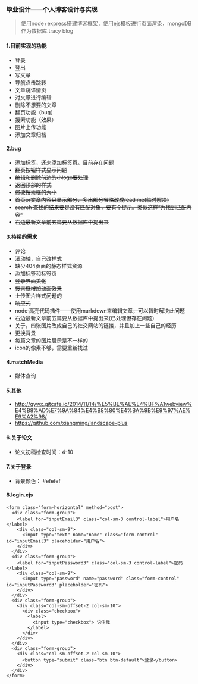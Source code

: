### 毕业设计——个人博客设计与实现
> 使用node+express搭建博客框架，使用ejs模板进行页面渲染，mongoDB作为数据库.tracy blog

#### 1.目前实现的功能
- 登录
- 登出
- 写文章
- 导航点击跳转
- 文章跳详情页
- 对文章进行编辑
- 删除不想要的文章
- 翻页功能（bug）
- 搜索功能（效果）
- 图片上传功能
- 添加文章归档


#### 2.bug
- 添加标签，还未添加标签页。目前存在问题
- <del>翻页按钮样式显示问题</del>
- <del>编辑和删除前边的小logo要处理</del>
- <del>返回顶部的样式</del>
- <del>修改搜索框的大小</del>
- <del>首页or文章内容只显示部分，多出部分省略改成read me(临时解决)</del>
- <del>search 查找的结果要是没有匹配对象，要有个提示。类似这样“为找到匹配内容”</del>
- <del>右边最新文章前五篇要从数据库中提出来</del>

#### 3.持续的需求
- 评论
- 滚动轴，自己改样式
- 缺少404页面的静态样式资源
- 添加标签和标签页
- <del>登录界面美化</del>
- <del>搜索框增加动画效果</del>
- <del>上传图片样式问题的</del>
- <del>响应式</del>
- <del>node 高亮代码插件——使用markdown来编辑文章，可以暂时解决此问题</del>
- 右边最新文章前五篇要从数据库中提出来(已处理但存在问题)
- 关于，四张图片改成自己的社交网站的链接，并且加上一些自己的经历
- 更换背景
- 每篇文章的图片展示是不一样的
- icon的像素不够，需要重新找过

#### 4.matchMedia
- 媒体查询

#### 5.其他
- http://qywx.gitcafe.io/2014/11/14/%E5%BE%AE%E4%BF%A1webview%E4%B8%AD%E7%9A%84%E4%B8%80%E4%BA%9B%E9%97%AE%E9%A2%98/
- https://github.com/xiangming/landscape-plus

#### 6.关于论文
- 论文初稿检查时间：4-10

#### 7.关于登录
- 背景颜色： #efefef


#### 8.login.ejs

```
<form class="form-horizontal" method="post">
  <div class="form-group">
    <label for="inputEmail3" class="col-sm-3 control-label">用户名</label>
    <div class="col-sm-9">
      <input type="text" name="name" class="form-control" id="inputEmail3" placeholder="用户名">
    </div>
  </div>
  <div class="form-group">
    <label for="inputPassword3" class="col-sm-3 control-label">密码</label>
    <div class="col-sm-9">
      <input type="password" name="password" class="form-control" id="inputPassword3" placeholder="密码">
    </div>
  </div>
  <div class="form-group">
    <div class="col-sm-offset-2 col-sm-10">
      <div class="checkbox">
        <label>
          <input type="checkbox"> 记住我
        </label>
      </div>
    </div>
  </div>
  <div class="form-group">
    <div class="col-sm-offset-2 col-sm-10">
      <button type="submit" class="btn btn-default">登录</button>
    </div>
  </div>
</form>
```

